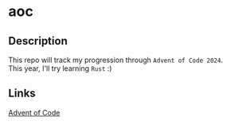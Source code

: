 # aoc

## Description

This repo will track my progression through `Advent of Code 2024`.  
This year, I'll try learning `Rust` :)

## Links

[Advent of Code](https://adventofcode.com/)
